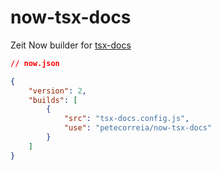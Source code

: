 # now-tsx-docs

Zeit Now builder for [tsx-docs](https://github.com/petecorreia/tsx-docs)

```json
// now.json

{
	"version": 2,
	"builds": [
		{
			"src": "tsx-docs.config.js",
			"use": "petecorreia/now-tsx-docs"
		}
	]
}

```
